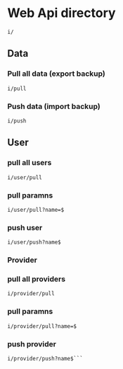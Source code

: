 # Web Api directory
```
i/
```

## Data

### Pull all data (export backup)
```
i/pull
```

### Push data (import backup)
```
i/push
```

## User

### pull all users
```
i/user/pull
```

### pull paramns
```
i/user/pull?name=$
```

### push user
```
i/user/push?name$
```

### Provider

### pull all providers
```
i/provider/pull
```

### pull paramns
```
i/provider/pull?name=$
```

### push provider
```
i/provider/push?name$```
